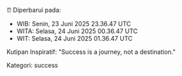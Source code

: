 ⏰ Diperbarui pada:
- WIB: Senin, 23 Juni 2025 23.36.47 UTC
- WITA: Selasa, 24 Juni 2025 00.36.47 UTC
- WIT: Selasa, 24 Juni 2025 01.36.47 UTC

Kutipan Inspiratif:
"Success is a journey, not a destination."


Kategori: success


